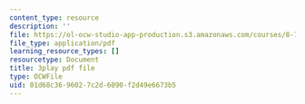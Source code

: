 ```yaml
---
content_type: resource
description: ''
file: https://ol-ocw-studio-app-production.s3.amazonaws.com/courses/8-701-introduction-to-nuclear-and-particle-physics-fall-2020/01d68c3696027c2d6090f2d49e6673b5_jC96H8qT3DQ.pdf
file_type: application/pdf
learning_resource_types: []
resourcetype: Document
title: 3play pdf file
type: OCWFile
uid: 01d68c36-9602-7c2d-6090-f2d49e6673b5
---
```

